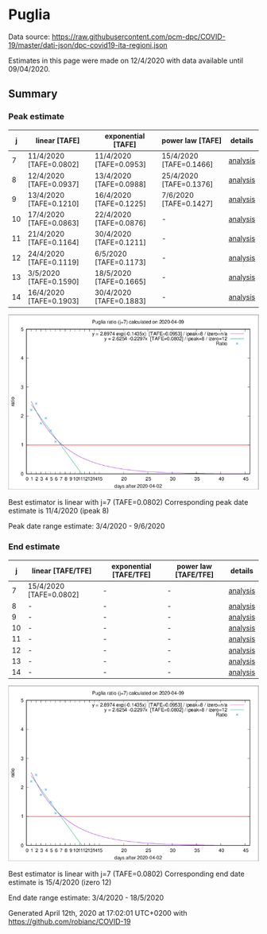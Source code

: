 # Puglia


Data source: https://raw.githubusercontent.com/pcm-dpc/COVID-19/master/dati-json/dpc-covid19-ita-regioni.json

Estimates in this page were made on 12/4/2020 with data available until 09/04/2020.


## Summary 

### Peak estimate 
|j|linear [TAFE]|exponential [TAFE]|power law [TAFE]|details|
|---|----|-----------|---------|-------|
|7|11/4/2020 [TAFE=0.0802]|11/4/2020 [TAFE=0.0953]|15/4/2020 [TAFE=0.1466]|[analysis](COVID-19_puglia_j7_2020-04-09.md)|
|8|12/4/2020 [TAFE=0.0937]|13/4/2020 [TAFE=0.0988]|25/4/2020 [TAFE=0.1376]|[analysis](COVID-19_puglia_j8_2020-04-09.md)|
|9|13/4/2020 [TAFE=0.1210]|16/4/2020 [TAFE=0.1225]|7/6/2020 [TAFE=0.1427]|[analysis](COVID-19_puglia_j9_2020-04-09.md)|
|10|17/4/2020 [TAFE=0.0863]|22/4/2020 [TAFE=0.0876]|-|[analysis](COVID-19_puglia_j10_2020-04-09.md)|
|11|21/4/2020 [TAFE=0.1164]|30/4/2020 [TAFE=0.1211]|-|[analysis](COVID-19_puglia_j11_2020-04-09.md)|
|12|24/4/2020 [TAFE=0.1119]|6/5/2020 [TAFE=0.1173]|-|[analysis](COVID-19_puglia_j12_2020-04-09.md)|
|13|3/5/2020 [TAFE=0.1590]|18/5/2020 [TAFE=0.1665]|-|[analysis](COVID-19_puglia_j13_2020-04-09.md)|
|14|16/4/2020 [TAFE=0.1903]|30/4/2020 [TAFE=0.1883]|-|[analysis](COVID-19_puglia_j14_2020-04-09.md)|

![best peak estimate](COVID-19_puglia_j7_2020-04-09.png)

Best estimator is linear with j=7 (TAFE=0.0802)
Corresponding peak date estimate is 11/4/2020 (ipeak 8)


Peak date range estimate: 3/4/2020 - 9/6/2020

### End estimate 
|j|linear [TAFE/TFE]|exponential [TAFE/TFE]|power law [TAFE/TFE]|details|
|---|----|-----------|---------|-------|
|7|15/4/2020 [TAFE=0.0802]|-|-|[analysis](COVID-19_puglia_j7_2020-04-09.md)|
|8|-|-|-|[analysis](COVID-19_puglia_j8_2020-04-09.md)|
|9|-|-|-|[analysis](COVID-19_puglia_j9_2020-04-09.md)|
|10|-|-|-|[analysis](COVID-19_puglia_j10_2020-04-09.md)|
|11|-|-|-|[analysis](COVID-19_puglia_j11_2020-04-09.md)|
|12|-|-|-|[analysis](COVID-19_puglia_j12_2020-04-09.md)|
|13|-|-|-|[analysis](COVID-19_puglia_j13_2020-04-09.md)|
|14|-|-|-|[analysis](COVID-19_puglia_j14_2020-04-09.md)|

![best zero estimate](COVID-19_puglia_j7_2020-04-09.png)

Best estimator is linear with j=7 (TAFE=0.0802)
Corresponding end date estimate is 15/4/2020 (izero 12)


End date range estimate: 3/4/2020 - 18/5/2020

Generated April 12th, 2020 at 17:02:01 UTC+0200 with https://github.com/robianc/COVID-19
